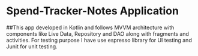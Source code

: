# Spend-Tracker-Notes Application
##This app developed in Kotlin and follows MVVM architecture with components like Live Data, Repository and DAO along with fragments and activities. For testing purpose I have use espresso library for UI testing and Junit for unit testing.

